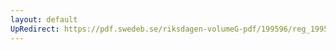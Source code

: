 ```yaml
---
layout: default
UpRedirect: https://pdf.swedeb.se/riksdagen-volumeG-pdf/199596/reg_199596_TU/reg_199596_TU_0008.pdf
---
```

